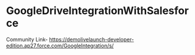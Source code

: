 # GoogleDriveIntegrationWithSalesforce
Community Link- https://demolivelaunch-developer-edition.ap27.force.com/GoogleIntegration/s/

